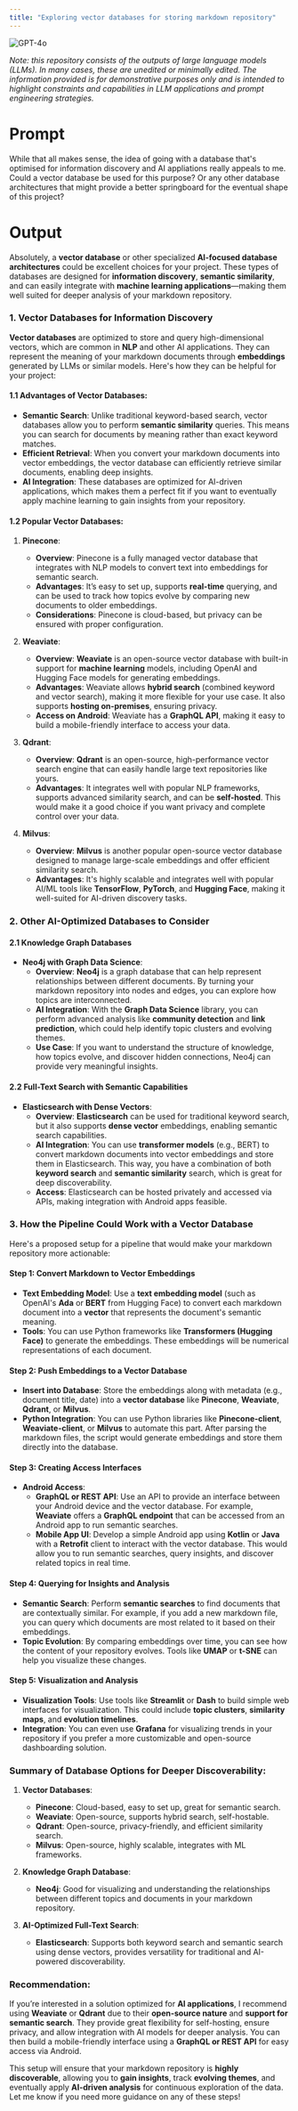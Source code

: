 ```yaml
---
title: "Exploring vector databases for storing markdown repository"
---
```

![GPT-4o](https://img.shields.io/badge/GPT--4o-3333FF?style=for-the-badge&logo=openai&logoColor=white)



*Note: this repository consists of the outputs of large language models (LLMs). In many cases, these are unedited or minimally edited. The information provided is for demonstrative purposes only and is intended to highlight constraints and capabilities in LLM applications and prompt engineering strategies.*


# Prompt
While that all makes sense, the idea of going with a database that's optimised for information discovery and AI appliations really appeals to me. Could a vector database be used for this purpose? Or any other database architectures that might provide a better springboard for the eventual shape of this project?

# Output

Absolutely, a **vector database** or other specialized **AI-focused database architectures** could be excellent choices for your project. These types of databases are designed for **information discovery**, **semantic similarity**, and can easily integrate with **machine learning applications**—making them well suited for deeper analysis of your markdown repository.

### **1. Vector Databases for Information Discovery**
**Vector databases** are optimized to store and query high-dimensional vectors, which are common in **NLP** and other AI applications. They can represent the meaning of your markdown documents through **embeddings** generated by LLMs or similar models. Here's how they can be helpful for your project:

#### **1.1 Advantages of Vector Databases**:
- **Semantic Search**: Unlike traditional keyword-based search, vector databases allow you to perform **semantic similarity** queries. This means you can search for documents by meaning rather than exact keyword matches.
- **Efficient Retrieval**: When you convert your markdown documents into vector embeddings, the vector database can efficiently retrieve similar documents, enabling deep insights.
- **AI Integration**: These databases are optimized for AI-driven applications, which makes them a perfect fit if you want to eventually apply machine learning to gain insights from your repository.

#### **1.2 Popular Vector Databases**:
1. **Pinecone**:
   - **Overview**: Pinecone is a fully managed vector database that integrates with NLP models to convert text into embeddings for semantic search.
   - **Advantages**: It’s easy to set up, supports **real-time** querying, and can be used to track how topics evolve by comparing new documents to older embeddings.
   - **Considerations**: Pinecone is cloud-based, but privacy can be ensured with proper configuration.

2. **Weaviate**:
   - **Overview**: **Weaviate** is an open-source vector database with built-in support for **machine learning** models, including OpenAI and Hugging Face models for generating embeddings.
   - **Advantages**: Weaviate allows **hybrid search** (combined keyword and vector search), making it more flexible for your use case. It also supports **hosting on-premises**, ensuring privacy.
   - **Access on Android**: Weaviate has a **GraphQL API**, making it easy to build a mobile-friendly interface to access your data.

3. **Qdrant**:
   - **Overview**: **Qdrant** is an open-source, high-performance vector search engine that can easily handle large text repositories like yours.
   - **Advantages**: It integrates well with popular NLP frameworks, supports advanced similarity search, and can be **self-hosted**. This would make it a good choice if you want privacy and complete control over your data.

4. **Milvus**:
   - **Overview**: **Milvus** is another popular open-source vector database designed to manage large-scale embeddings and offer efficient similarity search.
   - **Advantages**: It's highly scalable and integrates well with popular AI/ML tools like **TensorFlow**, **PyTorch**, and **Hugging Face**, making it well-suited for AI-driven discovery tasks.

### **2. Other AI-Optimized Databases to Consider**
#### **2.1 Knowledge Graph Databases**
- **Neo4j with Graph Data Science**:
  - **Overview**: **Neo4j** is a graph database that can help represent relationships between different documents. By turning your markdown repository into nodes and edges, you can explore how topics are interconnected.
  - **AI Integration**: With the **Graph Data Science** library, you can perform advanced analysis like **community detection** and **link prediction**, which could help identify topic clusters and evolving themes.
  - **Use Case**: If you want to understand the structure of knowledge, how topics evolve, and discover hidden connections, Neo4j can provide very meaningful insights.

#### **2.2 Full-Text Search with Semantic Capabilities**
- **Elasticsearch with Dense Vectors**:
  - **Overview**: **Elasticsearch** can be used for traditional keyword search, but it also supports **dense vector** embeddings, enabling semantic search capabilities.
  - **AI Integration**: You can use **transformer models** (e.g., BERT) to convert markdown documents into vector embeddings and store them in Elasticsearch. This way, you have a combination of both **keyword search** and **semantic similarity** search, which is great for deep discoverability.
  - **Access**: Elasticsearch can be hosted privately and accessed via APIs, making integration with Android apps feasible.

### **3. How the Pipeline Could Work with a Vector Database**
Here's a proposed setup for a pipeline that would make your markdown repository more actionable:

#### **Step 1: Convert Markdown to Vector Embeddings**
- **Text Embedding Model**: Use a **text embedding model** (such as OpenAI's **Ada** or **BERT** from Hugging Face) to convert each markdown document into a **vector** that represents the document's semantic meaning.
- **Tools**: You can use Python frameworks like **Transformers (Hugging Face)** to generate the embeddings. These embeddings will be numerical representations of each document.

#### **Step 2: Push Embeddings to a Vector Database**
- **Insert into Database**: Store the embeddings along with metadata (e.g., document title, date) into a **vector database** like **Pinecone**, **Weaviate**, **Qdrant**, or **Milvus**.
- **Python Integration**: You can use Python libraries like **Pinecone-client**, **Weaviate-client**, or **Milvus** to automate this part. After parsing the markdown files, the script would generate embeddings and store them directly into the database.

#### **Step 3: Creating Access Interfaces**
- **Android Access**:
  - **GraphQL or REST API**: Use an API to provide an interface between your Android device and the vector database. For example, **Weaviate** offers a **GraphQL endpoint** that can be accessed from an Android app to run semantic searches.
  - **Mobile App UI**: Develop a simple Android app using **Kotlin** or **Java** with a **Retrofit** client to interact with the vector database. This would allow you to run semantic searches, query insights, and discover related topics in real time.

#### **Step 4: Querying for Insights and Analysis**
- **Semantic Search**: Perform **semantic searches** to find documents that are contextually similar. For example, if you add a new markdown file, you can query which documents are most related to it based on their embeddings.
- **Topic Evolution**: By comparing embeddings over time, you can see how the content of your repository evolves. Tools like **UMAP** or **t-SNE** can help you visualize these changes.

#### **Step 5: Visualization and Analysis**
- **Visualization Tools**: Use tools like **Streamlit** or **Dash** to build simple web interfaces for visualization. This could include **topic clusters**, **similarity maps**, and **evolution timelines**.
- **Integration**: You can even use **Grafana** for visualizing trends in your repository if you prefer a more customizable and open-source dashboarding solution.

### **Summary of Database Options for Deeper Discoverability**:
1. **Vector Databases**:
   - **Pinecone**: Cloud-based, easy to set up, great for semantic search.
   - **Weaviate**: Open-source, supports hybrid search, self-hostable.
   - **Qdrant**: Open-source, privacy-friendly, and efficient similarity search.
   - **Milvus**: Open-source, highly scalable, integrates with ML frameworks.

2. **Knowledge Graph Database**:
   - **Neo4j**: Good for visualizing and understanding the relationships between different topics and documents in your markdown repository.

3. **AI-Optimized Full-Text Search**:
   - **Elasticsearch**: Supports both keyword search and semantic search using dense vectors, provides versatility for traditional and AI-powered discoverability.

### **Recommendation**:
If you’re interested in a solution optimized for **AI applications**, I recommend using **Weaviate** or **Qdrant** due to their **open-source nature** and **support for semantic search**. They provide great flexibility for self-hosting, ensure privacy, and allow integration with AI models for deeper analysis. You can then build a mobile-friendly interface using a **GraphQL or REST API** for easy access via Android.

This setup will ensure that your markdown repository is **highly discoverable**, allowing you to **gain insights**, track **evolving themes**, and eventually apply **AI-driven analysis** for continuous exploration of the data. Let me know if you need more guidance on any of these steps!